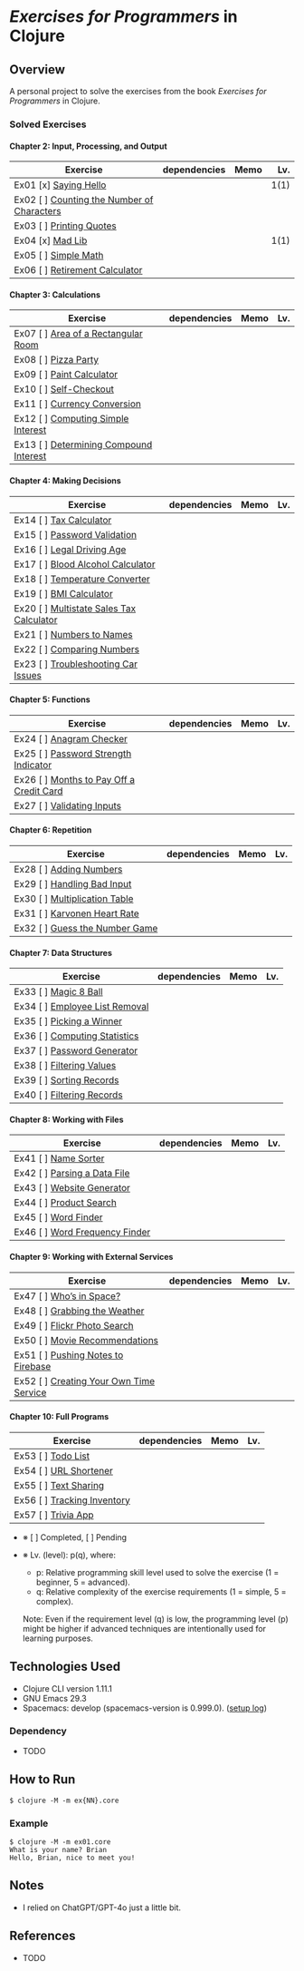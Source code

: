 # *Exercises for Programmers* in Clojure

## Overview
A personal project to solve the exercises from the book *Exercises for Programmers* in Clojure.

### Solved Exercises
#### Chapter 2: Input, Processing, and Output
| Exercise | dependencies | Memo  | Lv.  |
| -------- | -------------| ----- | -----:|
| Ex01 [x] [Saying Hello](src/ex01/main.clj)                      | | | 1(1)
| Ex02 [ ] [Counting the Number of Characters](src/ex02/main.clj) | | |
| Ex03 [ ] [Printing Quotes](src/ex03/main.clj)                   | | |
| Ex04 [x] [Mad Lib](src/ex04/main.clj)                           | | | 1(1)
| Ex05 [ ] [Simple Math](src/ex05/main.clj)                       | | |
| Ex06 [ ] [Retirement Calculator](src/ex06/main.clj)             | | |
#### Chapter 3: Calculations
| Exercise | dependencies | Memo  | Lv.  |
| -------- | -------------| ----- | -----:|
| Ex07 [ ] [Area of a Rectangular Room](src/ex07/main.clj)    | | |
| Ex08 [ ] [Pizza Party](src/ex08/main.clj)                   | | |
| Ex09 [ ] [Paint Calculator](src/ex09/main.clj)              | |
| Ex10 [ ] [Self-Checkout](src/ex10/main.clj)                 | | |
| Ex11 [ ] [Currency Conversion](src/ex11/main.clj)           | |
| Ex12 [ ] [Computing Simple Interest](src/ex12/main.clj)     | |
| Ex13 [ ] [Determining Compound Interest](src/ex13/main.clj) | | | |
#### Chapter 4: Making Decisions
| Exercise | dependencies | Memo  | Lv.  |
| -------- | -------------| ----- | -----:|
| Ex14 [ ] [Tax Calculator](src/ex14/main.clj)                 | | | |
| Ex15 [ ] [Password Validation](src/ex15/main.clj)            | | | |
| Ex16 [ ] [Legal Driving Age](src/ex16/main.clj)              | | | |
| Ex17 [ ] [Blood Alcohol Calculator](src/ex17/main.clj)       | | | |
| Ex18 [ ] [Temperature Converter](src/ex18/main.clj)          | | | |
| Ex19 [ ] [BMI Calculator](src/ex19/main.clj)                 | | | |
| Ex20 [ ] [Multistate Sales Tax Calculator](src/ex20/main.clj)| | | |
| Ex21 [ ] [Numbers to Names](src/ex21/main.clj)               | | | |
| Ex22 [ ] [Comparing Numbers](src/ex22/main.clj)              | | | |
| Ex23 [ ] [Troubleshooting Car Issues](src/ex23/main.clj)     | | | |
#### Chapter 5: Functions
| Exercise | dependencies | Memo  | Lv.  |
| -------- | -------------| ----- | -----:|
| Ex24 [ ] [Anagram Checker](src/ex24/main.clj)                 | | | |
| Ex25 [ ] [Password Strength Indicator](src/ex25/main.clj)     | | | |
| Ex26 [ ] [Months to Pay Off a Credit Card](src/ex26/main.clj) | | | |
| Ex27 [ ] [Validating Inputs](src/ex27/main.clj)               | | | |
#### Chapter 6: Repetition
| Exercise | dependencies | Memo  | Lv.  |
| -------- | -------------| ----- | -----:|
| Ex28 [ ] [Adding Numbers](src/ex28/main.clj)        | | | |
| Ex29 [ ] [Handling Bad Input](src/ex29/main.clj)    | | | |
| Ex30 [ ] [Multiplication Table](src/ex30/main.clj)  | | | |
| Ex31 [ ] [Karvonen Heart Rate](src/ex31/main.clj)   | | | |
| Ex32 [ ] [Guess the Number Game](src/ex32/main.clj) | | | |
#### Chapter 7: Data Structures
| Exercise | dependencies | Memo  | Lv.  |
| -------- | -------------| ----- | -----:|
| Ex33 [ ] [Magic 8 Ball](src/ex33/main.clj)          | | | |
| Ex34 [ ] [Employee List Removal](src/ex34/main.clj) | | | |
| Ex35 [ ] [Picking a Winner](src/ex35/main.clj)      | | ||
| Ex36 [ ] [Computing Statistics](src/ex36/main.clj)  | | | |
| Ex37 [ ] [Password Generator](src/ex37/main.clj)    | | | |
| Ex38 [ ] [Filtering Values](src/ex39/main.clj)      | | | |
| Ex39 [ ] [Sorting Records](src/ex39/main.clj)       | | | |
| Ex40 [ ] [Filtering Records](src/ex40/main.clj)     | | | |
#### Chapter 8: Working with Files
| Exercise | dependencies | Memo  | Lv.  |
| -------- | -------------| ----- | -----:|
| Ex41 [ ] [Name Sorter](src/ex41/main.clj)           | | | |
| Ex42 [ ] [Parsing a Data File](src/ex42/main.clj)   | | | |
| Ex43 [ ] [Website Generator](src/ex43/main.clj)     | | | |
| Ex44 [ ] [Product Search](src/ex44/main.clj)        | | | |
| Ex45 [ ] [Word Finder](src/ex45/main.clj)           | | | |
| Ex46 [ ] [Word Frequency Finder](src/ex46/main.clj) | | | |
#### Chapter 9: Working with External Services
| Exercise | dependencies | Memo  | Lv.  |
| -------- | -------------| ----- | -----:|
| Ex47 [ ] [Who’s in Space?](src/ex47/main.clj)           | |  |
| Ex48 [ ] [Grabbing the Weather](src/ex48/main.clj)      | |
| Ex49 [ ] [Flickr Photo Search](src/ex49/main.clj)       | | |
| Ex50 [ ] [Movie Recommendations](src/ex50/main.clj)     | |
| Ex51 [ ] [Pushing Notes to Firebase](src/ex51/main.clj) | | | |
| Ex52 [ ] [Creating Your Own Time Service](src/ex52/) | | |
#### Chapter 10: Full Programs
| Exercise | dependencies | Memo  | Lv.  |
| -------- | -------------| ----- | -----:|
| Ex53 [ ] [Todo List](src/ex53/main.clj)          | | |  |
| Ex54 [ ] [URL Shortener](src/ex54/main.clj)      | | |  |
| Ex55 [ ] [Text Sharing](src/ex55/main.clj)       | | |  |
| Ex56 [ ] [Tracking Inventory](src/ex56/main.clj) | | |  |
| Ex57 [ ] [Trivia App](src/ex57/main.clj)         | | |  |

- ※ [ ] Completed, [ ] Pending
- ※ Lv. (level): p(q), where:
  - p: Relative programming skill level used to solve the exercise (1 = beginner, 5 = advanced).
  - q: Relative complexity of the exercise requirements (1 = simple, 5 = complex).

  Note: Even if the requirement level (q) is low, the programming level (p) might be higher if advanced techniques are intentionally used for learning purposes.

## Technologies Used
- Clojure CLI version 1.11.1
- GNU Emacs 29.3
- Spacemacs: develop (spacemacs-version is 0.999.0). ([setup log](SETUPLOG.md))

### Dependency
- TODO

## How to Run
```
$ clojure -M -m ex{NN}.core
```

### Example
```
$ clojure -M -m ex01.core
What is your name? Brian
Hello, Brian, nice to meet you!
```

## Notes
- I relied on ChatGPT/GPT-4o just a little bit.

## References
- TODO
